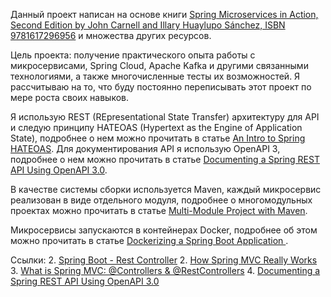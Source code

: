 Данный проект написан на основе книги [Spring Microservices in Action, Second Edition by John Carnell and Illary Huaylupo Sánchez, ISBN 9781617296956](https://www.manning.com/books/spring-microservices-in-action-second-edition) и множества других ресурсов.

Цель проекта: получение практического опыта работы с микросервисами, Spring Cloud, Apache Kafka и другими связанными технологиями, а также многочисленные тесты их возможностей.
Я рассчитываю на то, что буду постоянно переписывать этот проект по мере роста своих навыков.

Я использую REST (REpresentational State Transfer) архитектуру для API и следую принципу HATEOAS (Hypertext as the Engine of Application State), подробнее о нем можно прочитать в статье [An Intro to Spring HATEOAS](https://www.baeldung.com/spring-hateoas-tutorial). Для документирования API я использую OpenAPI 3, подробнее о нем можно прочитать в статье [Documenting a Spring REST API Using OpenAPI 3.0](https://www.baeldung.com/spring-rest-openapi-documentation).

В качестве системы сборки используется Maven, каждый микросервис реализован в виде отдельного модуля, подробнее о многомодульных проектах можно прочитать в статье [Multi-Module Project with Maven](https://www.baeldung.com/maven-multi-module).

Микросервисы запускаются в контейнерах Docker, подробнее об этом можно прочитать в статье [Dockerizing a Spring Boot Application
](https://www.baeldung.com/dockerizing-spring-boot-application).

Ссылки:
2. [Spring Boot - Rest Controller](https://xinghua24.github.io/SpringBoot/Spring-Boot-RestController/)
2. [How Spring MVC Really Works](https://dzone.com/articles/how-spring-mvc-really-works)
3. [What is Spring MVC: @Controllers & @RestControllers](https://www.marcobehler.com/guides/spring-mvc)
4. [Documenting a Spring REST API Using OpenAPI 3.0](https://www.baeldung.com/spring-rest-openapi-documentation)
